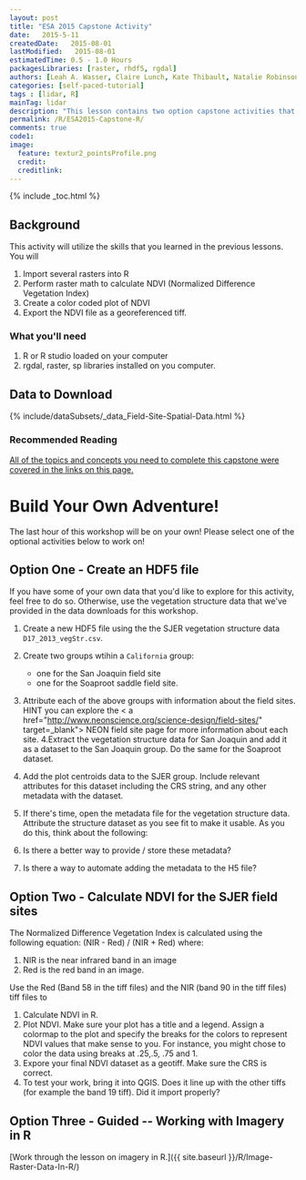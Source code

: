 ```yaml
---
layout: post
title: "ESA 2015 Capstone Activity"
date:   2015-5-11
createdDate:   2015-08-01
lastModified:   2015-08-01
estimatedTime: 0.5 - 1.0 Hours
packagesLibraries: [raster, rhdf5, rgdal]
authors: [Leah A. Wasser, Claire Lunch, Kate Thibault, Natalie Robinson]
categories: [self-paced-tutorial]
tags : [lidar, R]
mainTag: lidar
description: "This lesson contains two option capstone activities that complement the ESA 2015 workshop materials."
permalink: /R/ESA2015-Capstone-R/
comments: true
code1: 
image:
  feature: textur2_pointsProfile.png
  credit:
  creditlink:
---
```



{% include _toc.html %}


## Background ##
This activity will utilize the skills that you learned in the previous lessons. You will 

1. Import several rasters into R
2. Perform raster math to calculate NDVI (Normalized Difference Vegetation Index) 
3. Create a color coded plot of NDVI 
4. Export the NDVI file as a georeferenced tiff.

<div id="objectives">
<h3>What you'll need</h3>
<ol>
<li>R or R studio loaded on your computer </li>
<li>rgdal, raster, sp libraries installed on you computer.</li>
</ol>

<h2>Data to Download</h2>

{% include/dataSubsets/_data_Field-Site-Spatial-Data.html %}

<h3>Recommended Reading</h3>
<a href="http://neondataskills.org/Data-Workshops/NEON-lidar-Rasters-R/">All of the topics and concepts you need to complete this capstone were covered in the links on this page.</a>
</div>


# Build Your Own Adventure! 

The last hour of this workshop will be on your own! Please select one of the optional
activities below to work on!

## Option One - Create an HDF5 file

If you have some of your own data that you'd like to explore for this activity,
feel free to do so. Otherwise, use the vegetation structure data that we've provided
in the data downloads for this workshop. 

1. Create a new HDF5 file using the the SJER vegetation structure data `D17_2013_vegStr.csv`.
2. Create two groups  wtihin a `California` group:
	- one for the San Joaquin field site
	- one for the Soaproot saddle field site.
3. Attribute each of the above groups with information about the field sites. HINT
you can explore the < a href="http://www.neonscience.org/science-design/field-sites/" target=_blank">
NEON field site page</a> for more information about each site. 
4.Extract the vegetation structure data for San Joaquin and add it as a dataset to the
San Joaquin group. Do the same for the Soaproot dataset. 
5. Add the plot centroids data to the SJER group. Include relevant attributes for 
this dataset including the CRS string, and any other metadata with the dataset.
6. If there's time, open the metadata file for the vegetation structure data. 
Attribute the structure dataset as you see fit to make it usable. As you do this, 
think about the following:

1. Is there a better way to provide / store these metadata?
2. Is there a way to automate adding the metadata to the H5 file?

## Option Two - Calculate NDVI for the SJER field sites


The Normalized Difference Vegetation Index is calculated using the following equation: (NIR - Red) / (NIR + Red) where:

1. NIR is the near infrared band in an image
2. Red is the red band in an image.
 
 
Use the Red (Band 58 in the tiff files) and the NIR (band 90 in the tiff files) tiff files to 

1. Calculate NDVI in R.
2. Plot NDVI. Make sure your plot has a title and a legend. Assign a colormap to the plot and specify the breaks for the colors to represent NDVI values that make sense to you. For instance, you might chose to color the data using breaks at .25,.5, .75 and 1. 
3. Expore your final NDVI dataset as a geotiff. Make sure the CRS is correct. 
4. To test your work, bring it into QGIS. Does it line up with the other tiffs (for example the band 19 tiff). Did it import properly? 



## Option Three - Guided -- Working with Imagery in R

[Work through the lesson on imagery in R.]({{ site.baseurl }}/R/Image-Raster-Data-In-R/)

